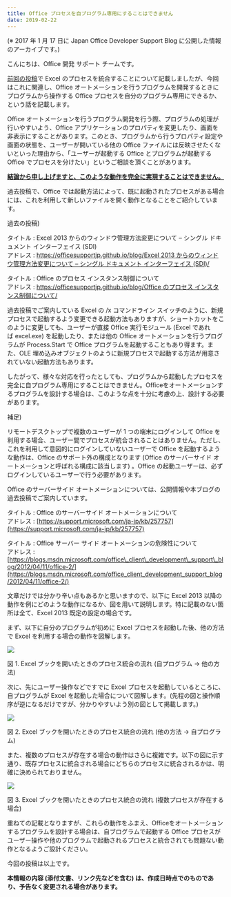 ```yaml
---
title: Office プロセスを自プログラム専用にすることはできません
date: 2019-02-22
---
```


(※ 2017 年 1 月 17 日に Japan Office Developer Support Blog に公開した情報のアーカイブです。)

こんにちは、Office 開発 サポート チームです。

[前回の投稿](https://officesupportjp.github.io/blog/Excel%20%E3%81%A7%E3%83%96%E3%83%83%E3%82%AF%E3%82%92%E9%96%8B%E3%81%8F%E3%83%97%E3%83%AD%E3%82%BB%E3%82%B9%E3%82%92%E7%B5%B1%E5%90%88%E3%81%99%E3%82%8B%E3%83%A1%E3%83%AA%E3%83%83%E3%83%88/)で Excel のプロセスを統合することについて記載しましたが、今回はこれに関連し、Office オートメーションを行うプログラムを開発するときにプログラムから操作する Office プロセスを自分のプログラム専用にできるか、という話を記載します。

Office オートメーションを行うプログラム開発を行う際、プログラムの処理が行いやすいよう、Office アプリケーションのプロパティを変更したり、画面を非表示にすることがあります。このとき、プログラムから行うプロパティ設定や画面の状態を、ユーザーが開いている他の Office ファイルには反映させたくないといった理由から、「ユーザーが起動する Office とプログラムが起動する Office でプロセスを分けたい」というご相談を頂くことがあります。

<u>**結論から申し上げますと、このような動作を完全に実現することはできません。**</u>

過去投稿で、Office では起動方法によって、既に起動されたプロセスがある場合には、これを利用して新しいファイルを開く動作となることをご紹介しています。

過去の投稿)

タイトル : Excel 2013 からのウィンドウ管理方法変更について – シングル ドキュメント インターフェイス (SDI)  
アドレス : [https://officesupportjp.github.io/blog/Excel 2013 からのウィンドウ管理方法変更について – シングル ドキュメント インターフェイス (SDI)/](https://officesupportjp.github.io/blog/Excel%202013%20%E3%81%8B%E3%82%89%E3%81%AE%E3%82%A6%E3%82%A3%E3%83%B3%E3%83%89%E3%82%A6%E7%AE%A1%E7%90%86%E6%96%B9%E6%B3%95%E5%A4%89%E6%9B%B4%E3%81%AB%E3%81%A4%E3%81%84%E3%81%A6%20%E2%80%93%20%E3%82%B7%E3%83%B3%E3%82%B0%E3%83%AB%20%E3%83%89%E3%82%AD%E3%83%A5%E3%83%A1%E3%83%B3%E3%83%88%20%E3%82%A4%E3%83%B3%E3%82%BF%E3%83%BC%E3%83%95%E3%82%A7%E3%82%A4%E3%82%B9%20(SDI)/)

タイトル : Office のプロセス インスタンス制御について  
アドレス : [https://officesupportjp.github.io/blog/Office のプロセス インスタンス制御について/](https://officesupportjp.github.io/blog/Office%20%E3%81%AE%E3%83%97%E3%83%AD%E3%82%BB%E3%82%B9%20%E3%82%A4%E3%83%B3%E3%82%B9%E3%82%BF%E3%83%B3%E3%82%B9%E5%88%B6%E5%BE%A1%E3%81%AB%E3%81%A4%E3%81%84%E3%81%A6/)

過去投稿でご案内している Excel の /x コマンドライン スイッチのように、新規プロセスで起動するよう変更できる起動方法もありますが、ショートカットをこのように変更しても、ユーザーが直接 Office 実行モジュール (Excel であれば excel.exe) を起動したり、または他の Office オートメーションを行うプログラムが Process.Start で Office プログラムを起動することもあり得ます。また、OLE 埋め込みオブジェクトのように新規プロセスで起動する方法が用意されていない起動方法もあります。

したがって、様々な対応を行ったとしても、プログラムから起動したプロセスを完全に自プログラム専用にすることはできません。Officeをオートメーションするプログラムを設計する場合は、このような点を十分に考慮の上、設計する必要があります。

補足)

リモートデスクトップで複数のユーザーが 1 つの端末にログインして Office を利用する場合、ユーザー間でプロセスが統合されることはありません。ただし、これを利用して意図的にログインしていないユーザーで Office を起動するような動作は、Office のサポート外の構成となります (Office のサーバーサイド オートメーションと呼ばれる構成に該当します) 。Office の起動ユーザーは、必ずログインしているユーザーで行う必要があります。

Office のサーバーサイド オートメーションについては、公開情報や本ブログの過去投稿でご案内しています。

タイトル : Office のサーバーサイド オートメーションについて  
アドレス : [https://support.microsoft.com/ja-jp/kb/257757](https://support.microsoft.com/ja-jp/kb/257757)

タイトル : Office サーバー サイド オートメーションの危険性について  
アドレス : [https://blogs.msdn.microsoft.com/office\_client\_development\_support\_blog/2012/04/11/office-2/](https://blogs.msdn.microsoft.com/office_client_development_support_blog/2012/04/11/office-2/)

文章だけでは分かり辛い点もあるかと思いますので、以下に Excel 2013 以降の動作を例にどのような動作になるか、図を用いて説明します。特に記載のない箇所は全て、Excel 2013 既定の設定の場合です。

まず、以下に自分のプログラムが初めに Excel プロセスを起動した後、他の方法で Excel を利用する場合の動作を図解します。

![](image1.png)  

図 1. Excel ブックを開いたときのプロセス統合の流れ (自プログラム → 他の方法)

次に、先にユーザー操作などですでに Excel プロセスを起動しているところに、自プログラムが Excel を起動した場合について図解します。(先程の図と操作順序が逆になるだけですが、分かりやすいよう別の図として掲載します。)

![](image2.png)  

図 2. Excel ブックを開いたときのプロセス統合の流れ (他の方法 → 自プログラム)

また、複数のプロセスが存在する場合の動作はさらに複雑です。以下の図に示す通り、既存プロセスに統合される場合にどちらのプロセスに統合されるかは、明確に決められておりません。

![](image3.png)  

図 3. Excel ブックを開いたときのプロセス統合の流れ (複数プロセスが存在する場合)

重ねての記載となりますが、これらの動作をふまえ、Officeをオートメーションするプログラムを設計する場合は、自ブログラムで起動する Office プロセスがユーザー操作や他のプログラムで起動されるプロセスと統合されても問題ない動作となるようご設計ください。

今回の投稿は以上です。

**本情報の内容 (添付文書、リンク先などを含む) は、作成日時点でのものであり、予告なく変更される場合があります。**